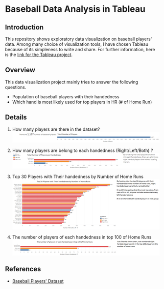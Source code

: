 # Baseball Data Analysis in Tableau

## Introduction

This repository shows exploratory data visualization on baseball players' data. Among many choice of visualization tools, I have chosen Tableau because of its simpleness to write and share. For further information, here is the [link for the Tableau project](https://public.tableau.com/profile/chansung#!/vizhome/baseballplayeranalysis/1_1?publish=yes).

## Overview

This data visualization project mainly tries to answer the following questions.

- Population of baseball players with their handedness
- Which hand is most likely used for top players in HR (# of Home Run)

## Details

1. How many players are there in the dataset?
![Figure 1](./1.png)

2. How many players are belong to each handedness (Right/Left/Both) ?
![Figure 2](./2.png)

3. Top 30 Players with Their handedness by Number of Home Runs
![Figure 3](./3.png)

4. The number of players of each handedness in top 100 of Home Runs
![Figure 4](./4.png)

## References

- [Baseball Players' Dataset](https://www.google.com/url?q=https://s3.amazonaws.com/udacity-hosted-downloads/ud507/baseball_data.csv&sa=D&ust=1534835252701000)